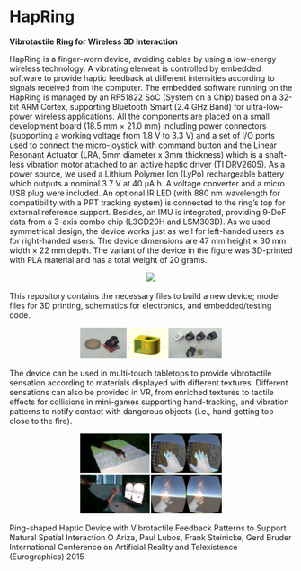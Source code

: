 # HapRing
<b>Vibrotactile Ring for Wireless 3D Interaction</b>

HapRing is a finger-worn device, avoiding cables by using a low-energy wireless technology. 
A vibrating element is controlled by embedded software to provide haptic feedback at different intensities according to signals received from the computer.
The embedded software running on the HapRing is managed by an RF51822 SoC (System on a Chip) based on a 32-bit ARM Cortex, supporting Bluetooth Smart (2.4 GHz Band) for ultra-low-power wireless applications. 
All the components are placed on a small development board (18.5 mm × 21.0 mm) including power connectors (supporting a working voltage from 1.8 V to 3.3 V) and a set of I/O ports used to connect the micro-joystick with command button and the Linear Resonant Actuator (LRA, 5mm diameter x 3mm thickness) which is a shaft-less vibration motor attached to an active haptic driver (TI DRV2605). As a power source, we used a Lithium Polymer Ion (LyPo) rechargeable battery which outputs a nominal 3.7 V at 40 µA h. A voltage converter and a micro USB plug were included. An optional IR LED (with 880 nm wavelength for compatibility with a PPT tracking system) is connected to the ring’s top for external reference support. Besides, an IMU is integrated, providing 9-DoF data from a 3-axis combo chip (L3GD20H and LSM303D). As we used symmetrical design, the device works just as well for left-handed users as for right-handed users. The device dimensions are 47 mm height × 30 mm width × 22 mm depth. The variant of the device in the figure was 3D-printed with PLA material and has a total weight of 20 grams. 

<p align="center"><img src="Media/device.png" width="50%"></p>

This repository contains the necessary files to build a new device; model files for 3D printing, schematics for electronics, and embedded/testing code.

<p align="center"><img src="Media/design.png" width="50%"></p>

The device can be used in multi-touch tabletops to provide vibrotactile sensation according to materials displayed with different textures. Different sensations can also be provided in VR, from enriched textures to tactile effects for collisions in mini-games supporting hand-tracking, and vibration patterns to notify contact with dangerous objects (i.e., hand getting too close to the fire).

<p align="center"><img src="Media/demos.png" width="50%"></p>

Ring-shaped Haptic Device with Vibrotactile Feedback Patterns to Support Natural Spatial Interaction
O Ariza, Paul Lubos, Frank Steinicke, Gerd Bruder
International Conference on Artificial Reality and Telexistence (Eurographics)
2015

